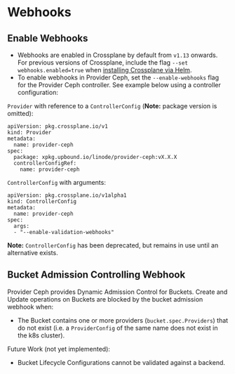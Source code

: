 # Webhooks

## Enable Webhooks
- Webhooks are enabled in Crossplane by default from `v1.13` onwards. For previous versions of Crossplane, include the flag `--set webhooks.enabled=true` when [installing Crossplane via Helm](https://docs.crossplane.io/v1.11/software/install/#install-the-crossplane-helm-chart).
- To enable webhooks in Provider Ceph, set the `--enable-webhooks` flag for the Provider Ceph controller. See example below using a controller configuration:

`Provider` with reference to a `ControllerConfig` (**Note:** package version is omitted):
```
apiVersion: pkg.crossplane.io/v1
kind: Provider
metadata:
  name: provider-ceph
spec:
  package: xpkg.upbound.io/linode/provider-ceph:vX.X.X
  controllerConfigRef:
    name: provider-ceph
```
`ControllerConfig` with arguments:
```
apiVersion: pkg.crossplane.io/v1alpha1
kind: ControllerConfig
metadata:
  name: provider-ceph
spec:
  args:
  - "--enable-validation-webhooks"
```
**Note:** `ControllerConfig` has been deprecated, but remains in use until an alternative exists.

## Bucket Admission Controlling Webhook
Provider Ceph provides Dynamic Admission Control for Buckets.
Create and Update operations on Buckets are blocked by the bucket admission webhook when:
- The Bucket contains one or more providers (`bucket.spec.Providers`) that do not exist (i.e. a `ProviderConfig` of the same name does not exist in the k8s cluster).

Future Work (not yet implemented):
- Bucket Lifecycle Configurations cannot be validated against a backend.
